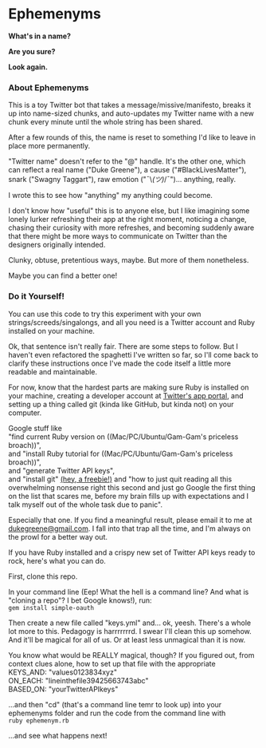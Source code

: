 # Ephemenyms

**What's in a name?**

**Are you sure?**

**Look again.**

### About Ephemenyms

This is a toy Twitter bot that takes a message/missive/manifesto, breaks it up into name-sized chunks, and auto-updates my Twitter name with a new chunk every minute until the whole string has been shared. 

After a few rounds of this, the name is reset to something I'd like to leave in place more permanently.

"Twitter name" doesn't refer to the "@" handle. It's the other one, which can reflect a real name ("Duke Greene"), a cause ("#BlackLivesMatter"), snark ("Swagny Taggart"), raw emotion ("¯\\_(ツ)_/¯")... anything, really. 

I wrote this to see how "anything" my anything could become.

I don't know how "useful" this is to anyone else, but I like imagining some lonely lurker refreshing their app at the right moment, noticing a change, chasing their curiosity with more refreshes, and becoming suddenly aware that there might be more ways to communicate on Twitter than the designers originally intended. 

Clunky, obtuse, pretentious ways, maybe. But more of them nonetheless.

Maybe you can find a better one!

### Do it Yourself!

You can use this code to try this experiment with your own strings/screeds/singalongs, and all you need is a Twitter account and Ruby installed on your machine.

Ok, that sentence isn't really fair. There are some steps to follow. But I haven't even refactored the spaghetti I've written so far, so I'll come back to clarify these instructions once I've made the code itself a little more readable and maintainable.

For now, know that the hardest parts are making sure Ruby is installed on your machine, creating a developer account at [Twitter's app portal](https://apps.twitter.com), and setting up a thing called git (kinda like GitHub, but kinda not) on your computer.

Google stuff like  
"find current Ruby version on ((Mac/PC/Ubuntu/Gam-Gam's priceless broach))",  
and "install Ruby tutorial for ((Mac/PC/Ubuntu/Gam-Gam's priceless broach))",  
and "generate Twitter API keys",  
and "install git" [(hey, a freebie!)](https://git-scm.com/book/en/v2/Getting-Started-Installing-Git)
and "how to just quit reading all this overwhelming nonsense right this second and just go Google the first thing on the list that scares me, before my brain fills up with expectations and I talk myself out of the whole task due to panic". 

Especially that one. If you find a meaningful result, please email it to me at dukegreene@gmail.com. I fall into that trap all the time, and I'm always on the prowl for a better way out.

If you have Ruby installed and a crispy new set of Twitter API keys ready to rock, here's what you can do.

First, clone this repo.

In your command line (Eep! What the hell is a command line? And what is "cloning a repo"? I bet Google knows!), run:  
`gem install simple-oauth`  

Then create a new file called "keys.yml" and... ok, yeesh. There's a whole lot more to this. Pedagogy is harrrrrrrd. I swear I'll clean this up somehow. And it'll be magical for all of us. Or at least less unmagical than it is now.

You know what would be REALLY magical, though? If you figured out, from context clues alone, how to set up that file with the appropriate  
KEYS_AND: "values0123834xyz"  
ON_EACH: "lineinthefile39425663743abc"  
BASED_ON: "yourTwitterAPIkeys"  

...and then "cd" (that's a command line temr to look up) into your ephemenyms folder and run the code from the command line with  
`ruby ephemenym.rb`  

...and see what happens next!
